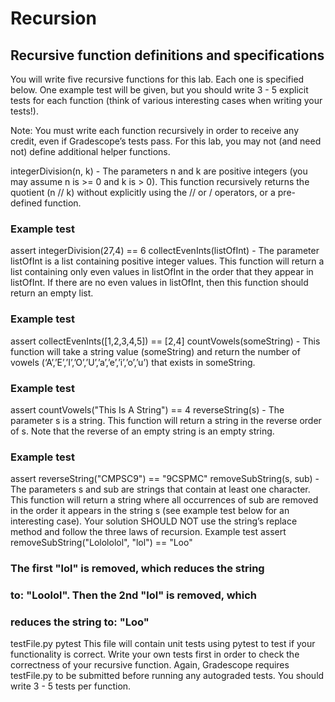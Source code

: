 # Recursion

## Recursive function definitions and specifications

You will write five recursive functions for this lab. Each one is specified below. One example test will be given, but you should write 3 - 5 explicit tests for each function (think of various interesting cases when writing your tests!).

Note: You must write each function recursively in order to receive any credit, even if Gradescope’s tests pass. For this lab, you may not (and need not) define additional helper functions.

integerDivision(n, k) - The parameters n and k are positive integers (you may assume n is >= 0 and k is > 0). This function recursively returns the quotient (n // k) without explicitly using the // or / operators, or a pre-defined function.
### Example test
assert integerDivision(27,4) == 6
collectEvenInts(listOfInt) - The parameter listOfInt is a list containing positive integer values. This function will return a list containing only even values in listOfInt in the order that they appear in listOfInt. If there are no even values in listOfInt, then this function should return an empty list.
### Example test
assert collectEvenInts([1,2,3,4,5]) == [2,4]
countVowels(someString) - This function will take a string value (someString) and return the number of vowels (‘A’,’E’,’I’,’O’,’U’,’a’,’e’,’i’,’o’,’u’) that exists in someString.
### Example test
assert countVowels("This Is A String") == 4
reverseString(s) - The parameter s is a string. This function will return a string in the reverse order of s. Note that the reverse of an empty string is an empty string.
### Example test
assert reverseString("CMPSC9") == "9CSPMC"
removeSubString(s, sub) - The parameters s and sub are strings that contain at least one character. This function will return a string where all occurrences of sub are removed in the order it appears in the string s (see example test below for an interesting case). Your solution SHOULD NOT use the string’s replace method and follow the three laws of recursion.
Example test
assert removeSubString("Lolololol", "lol") == "Loo"
### The first "lol" is removed, which reduces the string 
### to: "Loolol". Then the 2nd "lol" is removed, which 
### reduces the string to: "Loo"
testFile.py pytest
This file will contain unit tests using pytest to test if your functionality is correct. Write your own tests first in order to check the correctness of your recursive function. Again, Gradescope requires testFile.py to be submitted before running any autograded tests. You should write 3 - 5 tests per function.
